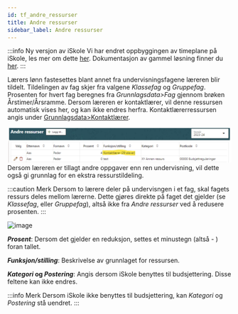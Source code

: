 ```yaml
---
id: tf_andre_ressurser
title: Andre ressurser
sidebar_label: Andre ressurser
---
```


:::info Ny versjon av iSkole
Vi har endret oppbyggingen av timeplane på iSkole, les mer om dette [her](https://dokumentasjon.iskole.net/blog/timeplan). Dokumentasjon av gammel løsning finner du [her](https://dokumentasjon.iskole.net/docs/tf_andre_ressurser_old). 
:::

Lærers lønn fastesettes blant annet fra undervisningsfagene læreren blir tildelt. Tildelingen av fag skjer fra valgene _Klassefag_ og _Gruppefag_. Prosenten for hvert fag beregnes fra _Grunnlagsdata>Fag_ gjennom brøken Årstimer/Årsramme. Dersom læreren er kontaktlærer, vil denne ressursen automatisk vises her, og kan ikke endres herfra. Kontaktlærerressursen angis under [Grunnlagsdata>Kontaktlærer](https://dokumentasjon.iskole.net/docs/gd_ressurs_kontaktlaerer).


![image](/img/tf_andre_ressurser_oversikt.png)
Dersom læreren er tillagt andre oppgaver enn ren undervisning, vil dette også gi grunnlag for en ekstra ressurstildeling. 

:::caution Merk
Dersom to lærere deler på undervisngen i et fag, skal fagets ressurs deles mellom lærerne. Dette gjøres direkte på faget det gjelder (se _Klassefag_, eller _Gruppefag_), altså ikke fra _Andre ressurser_ ved å redusere prosenten.
:::



![image](https://github.com/BarmanHanssen/iskole/assets/80097133/59558314-9bc1-44a6-b3d6-95b6ef113a4e)

**_Prosent_**: Dersom det gjelder en reduksjon, settes et minustegn (altså - ) foran tallet. 

**_Funksjon/stilling_**: Beskrivelse av grunnlaget for ressursen.

**_Kategori_ og _Postering_**: Angis dersom iSkole benyttes til budsjettering. Disse feltene kan ikke endres. 

:::info Merk
Dersom iSkole ikke benyttes til budsjettering, kan _Kategori_ og _Postering_ stå uendret.
:::



